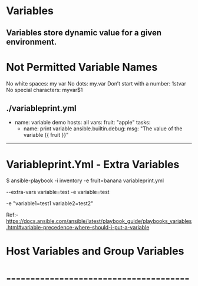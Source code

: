 # Variables
## Variables store dynamic value for a given environment.

# Not Permitted Variable Names
No white spaces: my var
No dots: my.var
Don’t start with a number: 1stvar
No special characters: myvar$1

./variableprint.yml
---
- name: variable demo
  hosts: all
  vars:
    fruit: "apple"
  tasks:
    - name: print variable
      ansible.builtin.debug:
        msg: "The value of the variable {{ fruit }}"
---        

# Variableprint.Yml - Extra Variables
$ ansible-playbook -i inventory  -e fruit=banana  variableprint.yml

--extra-vars variable=test
-e variable=test

-e "variable1=test1 variable2=test2"

Ref:-
https://docs.ansible.com/ansible/latest/playbook_guide/playbooks_variables.html#variable-precedence-where-should-i-put-a-variable


# Host Variables and Group Variables
# --------------------------------------


